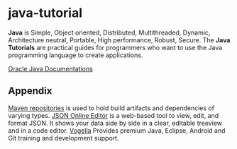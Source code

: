 java-tutorial
=============

**Java** is Simple, Object oriented, Distributed, Multithreaded, Dynamic, Architecture neutral, Portable, High performance, Robust, Secure. The **Java Tutorials** are practical guides for programmers who want to use the Java programming language to create applications.

[Oracle Java Documentations](http://docs.oracle.com/javase/tutorial/index.html)

Appendix
--------

[Maven repositories](http://mvnrepository.com/) is used to hold build artifacts and dependencies of varying types.
[JSON Online Editor](http://jsoneditoronline.org/) is a web-based tool to view, edit, and format JSON. It shows your data side by side in a clear, editable treeview and in a code editor.
[Vogella](http://www.vogella.com/) Provides premium Java, Eclipse, Android and Git training and development support.

